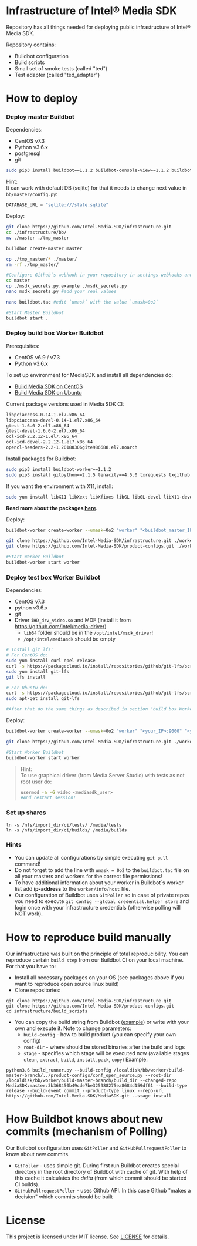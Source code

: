 # Infrastructure of Intel® Media SDK
Repository has all things needed for deploying public infrastructure of Intel® Media SDK.  
  
Repository contains:  
- Buildbot configuration
- Build scripts
- Small set of smoke tests (called "ted")
- Test adapter (called "ted_adapter")


# How to deploy
### Deploy master Buildbot
Dependencies:
- CentOS v7.3
- Python v3.6.x
- postgresql
- git

```bash
sudo pip3 install buildbot==1.1.2 buildbot-console-view==1.1.2 buildbot-www==1.1.2
```
Hint:  
It can work with default DB (sqlite) for that it needs to change next value in `bb/master/config.py`:
```python
DATABASE_URL = "sqlite:///state.sqlite"
```

Deploy:
```bash
git clone https://github.com/Intel-Media-SDK/infrastructure.git
cd ./infrastructure/bb/
mv ./master ./tmp_master

buildbot create-master master

cp ./tmp_master/* ./master/
rm -rf ./tmp_master/

#Configure Github`s webhook in your repository in settings-webhooks and create Github`s token after that do:
cd master
cp ./msdk_secrets.py.example ./msdk_secrets.py
nano msdk_secrets.py #add your real values

nano buildbot.tac #edit `umask` with the value `umask=0o2`

#Start Master Buildbot
buildbot start .
```
### Deploy build box Worker Buildbot
Prerequisites:
- CentOS v6.9 / v7.3
- Python v3.6.x

To set up environment for MediaSDK and install all dependencies do:
- [Build Media SDK on CentOS](https://github.com/Intel-Media-SDK/MediaSDK/wiki/Build-Media-SDK-on-CentOS)
- [Build Media SDK on Ubuntu](https://github.com/Intel-Media-SDK/MediaSDK/wiki/Build-Media-SDK-on-Ubuntu)

Current package versions used in Media SDK CI:
```bash
libpciaccess-0.14-1.el7.x86_64
libpciaccess-devel-0.14-1.el7.x86_64
gtest-1.6.0-2.el7.x86_64
gtest-devel-1.6.0-2.el7.x86_64
ocl-icd-2.2.12-1.el7.x86_64
ocl-icd-devel-2.2.12-1.el7.x86_64
opencl-headers-2.2-1.20180306gite986688.el7.noarch
```
Install packages for Buildbot:
```bash
sudo pip3 install buildbot-worker==1.1.2
sudo pip3 install gitpython==2.1.5 tenacity==4.5.0 txrequests txgithub service_identity
```
If you want the environment with X11, install:
```bash
sudo yum install libX11 libXext libXfixes libGL libGL-devel libX11-devel 
```
**Read more about the packages [here](docs/packages.md).**

Deploy:
```bash
buildbot-worker create-worker --umask=0o2 "worker" "<buildbot_master_IP>:9000" "<your_worker_name>" "pass"

git clone https://github.com/Intel-Media-SDK/infrastructure.git ./worker/infrastructure
git clone https://github.com/Intel-Media-SDK/product-configs.git ./worker/product-configs

#Start Worker Buildbot
buildbot-worker start worker
```

### Deploy test box Worker Buildbot
Dependencies:
- CentOS v7.3
- python v3.6.x
- git
- Driver `iHD_drv_video.so` and MDF (install it from https://github.com/intel/media-driver)
    - `lib64` folder should be in the `/opt/intel/msdk_driver`!
    - `/opt/intel/mediasdk` should be empty

```bash
# Install git lfs:
# For CentOS do:
sudo yum install curl epel-release
curl -s https://packagecloud.io/install/repositories/github/git-lfs/script.rpm.sh | sudo bash
sudo yum install git-lfs
git lfs install

# For Ubuntu do:
curl -s https://packagecloud.io/install/repositories/github/git-lfs/script.deb.sh | sudo bash
sudo apt-get install git-lfs

#After that do the same things as described in section "build box Worker"
```

Deploy:
```bash
buildbot-worker create-worker --umask=0o2 "worker" "<your_IP>:9000" "<your_worker_name>" "pass"

git clone https://github.com/Intel-Media-SDK/infrastructure.git ./worker/infrastructure

#Start Worker Buildbot
buildbot-worker start worker
```
>Hint:  
>To use graphical driver (from Media Server Studio) with tests as not root user do: 
>```bash
>usermod -a -G video <mediasdk_user>
>#And restart session!
>```

### Set up shares
```
ln -s /nfs/import_dir/ci/tests/ /media/tests
ln -s /nfs/import_dir/ci/builds/ /media/builds
```

### Hints
- You can update all configurations by simple executing `git pull` command!
- Do not forget to add the line with `umask = 0o2` to the `buildbot.tac` file on all your masters and workers for the correct file permissions!
- To have additional information about your worker in Buildbot\`s worker list add **ip-address** to the `worker/info/host` file.
- Our configuration of Buildbot uses `GitPoller` so in case of private repos you need to execute `git config --global credential.helper store` and login once with your infrastructure credentials (otherwise polling will NOT work).

# How to reproduce build manually 
Our infrastructure was built on the principle of total reproducibility. You can reproduce certain `build step` from our Buildbot CI on your local machine. For that you have to:  
- Install all necessary packages on your OS (see packages above if you want to reproduce open source linux build)
- Clone repositories:
```
git clone https://github.com/Intel-Media-SDK/infrastructure.git
git clone https://github.com/Intel-Media-SDK/product-configs.git
cd infrastructure/build_scripts
```
- You can copy the build string from Buildbot ([example](http://mediasdk.intel.com/buildbot/#/builders/3/builds/122/steps/3/logs/stdio)) or write with your own and execute it. Note to change parameters: 
    - `build-config` - how to build product (you can specify your own config)
    - `root-dir` - where should be stored binaries after the build and logs
    - `stage` - specifies which stage will be executed now (available stages `clean`, `extract`, `build`, `install`, `pack`, `copy`)
Example:
```
python3.6 build_runner.py --build-config /localdisk/bb/worker/build-master-branch/../product-configs/conf_open_source.py --root-dir /localdisk/bb/worker/build-master-branch/build_dir --changed-repo MediaSDK:master:3b368450b49cde7be325988275ea8684d159df61 --build-type release --build-event commit --product-type linux --repo-url https://github.com/Intel-Media-SDK/MediaSDK.git --stage install
```

# How Buildbot knows about new commits (mechanism of Polling)
Our Buildbot configuration uses `GitPoller` and `GitHubPullrequestPoller` to know about new commits.  
- `GitPoller` - uses simple git. During first run Buildbot creates special directory in the root directory of Buildbot with cache of git. With help of this cache it calculates the *delta* (from which commit should be started CI builds).
- `GitHubPullrequestPoller` - uses Github API. In this case Github "makes a decision" which commits should be built

# License
This project is licensed under MIT license. See [LICENSE](./LICENSE) for details.
